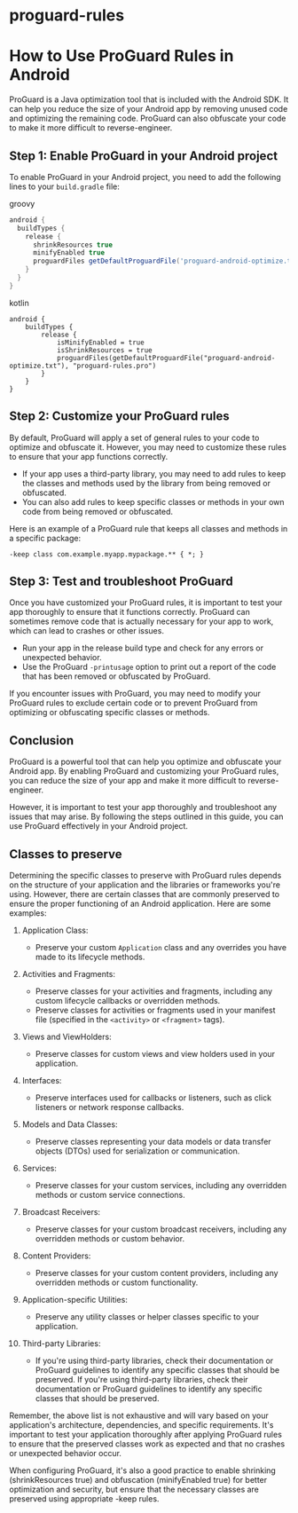 # proguard-rules
# How to Use ProGuard Rules in Android

ProGuard is a Java optimization tool that is included with the Android SDK.
It can help you reduce the size of your Android app by removing unused code and optimizing the remaining code.
ProGuard can also obfuscate your code to make it more difficult to reverse-engineer.

## Step 1: Enable ProGuard in your Android project

To enable ProGuard in your Android project, you need to add the following lines to your `build.gradle` file:

groovy
```groovy
android {
  buildTypes {
    release {
      shrinkResources true
      minifyEnabled true
      proguardFiles getDefaultProguardFile('proguard-android-optimize.txt'), 'proguard-rules.pro'
    }
  }
}
```
kotlin
```
android {
    buildTypes {
        release {
            isMinifyEnabled = true
            isShrinkResources = true
            proguardFiles(getDefaultProguardFile("proguard-android-optimize.txt"), "proguard-rules.pro")
        }
    }
}
```

## Step 2: Customize your ProGuard rules

By default, ProGuard will apply a set of general rules to your code to optimize and obfuscate it. However, you may need to customize these rules to ensure that your app functions correctly.

- If your app uses a third-party library, you may need to add rules to keep the classes and methods used by the library from being removed or obfuscated.
- You can also add rules to keep specific classes or methods in your own code from being removed or obfuscated.

Here is an example of a ProGuard rule that keeps all classes and methods in a specific package:

```proguard
-keep class com.example.myapp.mypackage.** { *; }
```

## Step 3: Test and troubleshoot ProGuard

Once you have customized your ProGuard rules, it is important to test your app thoroughly to ensure that it functions correctly. ProGuard can sometimes remove code that is actually necessary for your app to work, which can lead to crashes or other issues.

- Run your app in the release build type and check for any errors or unexpected behavior.
- Use the ProGuard `-printusage` option to print out a report of the code that has been removed or obfuscated by ProGuard.

If you encounter issues with ProGuard, you may need to modify your ProGuard rules to exclude certain code or to prevent ProGuard from optimizing or obfuscating specific classes or methods.

## Conclusion

ProGuard is a powerful tool that can help you optimize and obfuscate your Android app. By enabling ProGuard and customizing your ProGuard rules, you can reduce the size of your app and make it more difficult to reverse-engineer.

However, it is important to test your app thoroughly and troubleshoot any issues that may arise. By following the steps outlined in this guide, you can use ProGuard effectively in your Android project.

## Classes to preserve
Determining the specific classes to preserve with ProGuard rules depends on the structure of your application and the libraries
or frameworks you're using. However, there are certain classes that are commonly preserved to ensure the proper functioning of an
Android application. Here are some examples:

1. Application Class:
   - Preserve your custom `Application` class and any overrides you have made to its lifecycle methods.

2. Activities and Fragments:
   - Preserve classes for your activities and fragments, including any custom lifecycle callbacks or overridden methods.
   - Preserve classes for activities or fragments used in your manifest file (specified in the `<activity>` or `<fragment>` tags).

3. Views and ViewHolders:
   - Preserve classes for custom views and view holders used in your application.

4. Interfaces:
   - Preserve interfaces used for callbacks or listeners, such as click listeners or network response callbacks.

5. Models and Data Classes:
   - Preserve classes representing your data models or data transfer objects (DTOs) used for serialization or communication.

6. Services:
   - Preserve classes for your custom services, including any overridden methods or custom service connections.

7. Broadcast Receivers:
   - Preserve classes for your custom broadcast receivers, including any overridden methods or custom behavior.

8. Content Providers:
   - Preserve classes for your custom content providers, including any overridden methods or custom functionality.

9. Application-specific Utilities:
   - Preserve any utility classes or helper classes specific to your application.

10. Third-party Libraries:
    - If you're using third-party libraries, check their documentation or ProGuard guidelines to identify any specific classes that should be preserved.
      If you're using third-party libraries, check their documentation or ProGuard guidelines to identify any specific classes that should be preserved.
      
Remember, the above list is not exhaustive and will vary based on your application's architecture, dependencies, and specific requirements. It's important to test your application thoroughly after applying ProGuard rules to ensure that the preserved classes work as expected and that no crashes or unexpected behavior occur.

When configuring ProGuard, it's also a good practice to enable shrinking (shrinkResources true) and obfuscation (minifyEnabled true) for better optimization and security, but ensure that the necessary classes are preserved using appropriate -keep rules.
